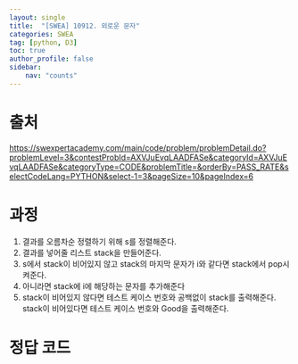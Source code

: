 ```yaml
---
layout: single
title:  "[SWEA] 10912. 외로운 문자"
categories: SWEA
tag: [python, D3]
toc: true
author_profile: false
sidebar:
    nav: "counts"
---
```


# 출처
<https://swexpertacademy.com/main/code/problem/problemDetail.do?problemLevel=3&contestProbId=AXVJuEvqLAADFASe&categoryId=AXVJuEvqLAADFASe&categoryType=CODE&problemTitle=&orderBy=PASS_RATE&selectCodeLang=PYTHON&select-1=3&pageSize=10&pageIndex=6>

  
  
# 과정
1. 결과를 오름차순 정렬하기 위해 s를 정렬해준다.
2. 결과를 넣어줄 리스트 stack을 만들어준다.
3. s에서 stack이 비어있지 않고 stack의 마지막 문자가 i와 같다면 stack에서 pop시켜준다.
4. 아니라면 stack에 i에 해당하는 문자를 추가해준다
5. stack이 비어있지 않다면 테스트 케이스 번호와 공백없이 stack를 출력해준다.  
stack이 비어있다면 테스트 케이스 번호와 Good을 출력해준다.






# 정답 코드
<script src="https://gist.github.com/kghees/4d47fd5aaaf7d85502a83a41156d09e0.js"></script>